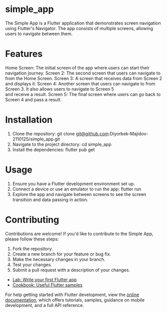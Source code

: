 # simple_app

The Simple App is a Flutter application that demonstrates screen navigation using Flutter's Navigator. The app consists of multiple screens, allowing users to navigate between them.

# Features
  Home Screen: The initial screen of the app where users can start their navigation journey.
  Screen 2: The second screen that users can navigate to from the Home Screen.
  Screen 3: A screen that receives data from Screen 2 and displays it.
  Screen 4: Another screen that users can navigate to from Screen 3. It also allows users to navigate to Screen 5   
            and receive a result.
  Screen 5: The final screen where users can go back to Screen 4 and pass a result.
# Installation
1. Clone the repository: git clone git@github.com:Diyorbek-Majidov-2110125/simple_app.git
2. Navigate to the project directory: cd simple_app
3. Install the dependencies: flutter pub get
# Usage
1. Ensure you have a Flutter development environment set up.
2. Connect a device or use an emulator to run the app: flutter run
3. Explore the app and navigate between screens to see the screen transition and data passing in action.
# Contributing
Contributions are welcome! If you'd like to contribute to the Simple App, please follow these steps:
1. Fork the repository.
2. Create a new branch for your feature or bug fix.
3. Make the necessary changes in your branch.
4. Test your changes.
5. Submit a pull request with a description of your changes.

- [Lab: Write your first Flutter app](https://docs.flutter.dev/get-started/codelab)
- [Cookbook: Useful Flutter samples](https://docs.flutter.dev/cookbook)

For help getting started with Flutter development, view the
[online documentation](https://docs.flutter.dev/), which offers tutorials,
samples, guidance on mobile development, and a full API reference.

